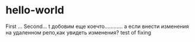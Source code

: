 # hello-world
First ...
Second...
t
добовим еще коечто............
а если внести изменения на удаленном репо,как  увидеть изменения?
test of fixing 